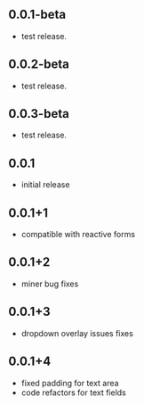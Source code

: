## 0.0.1-beta

* test release.

## 0.0.2-beta

* test release.

## 0.0.3-beta

* test release.

## 0.0.1

* initial release

## 0.0.1+1

* compatible with reactive forms

## 0.0.1+2

* miner bug fixes

## 0.0.1+3

* dropdown overlay issues fixes

## 0.0.1+4

* fixed padding for text area
* code refactors for text fields